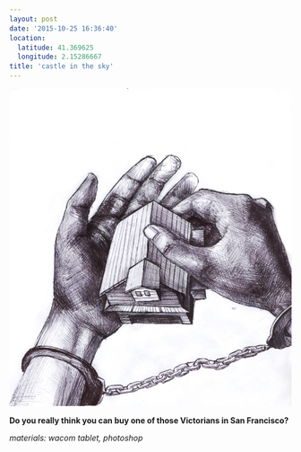 ```yaml
---
layout: post
date: '2015-10-25 16:36:40'
location:
  latitude: 41.369625
  longitude: 2.15286667
title: 'castle in the sky'
---
```

<img src="/art/all/real-estate.jpg">

<b>Do you really think you can buy one of those Victorians in San Francisco?</b>


<i>materials: wacom tablet, photoshop</i>
